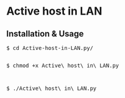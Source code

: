 # Active host in LAN
<!-- <p>Requirements all you need is:</p>
<pre>$ pip install requirements</pre>-->
<h2>Installation & Usage</h2>
<pre>
$ cd Active-host-in-LAN.py/

$ chmod +x Active\ host\ in\ LAN.py

$ ./Active\ host\ in\ LAN.py
</pre>
